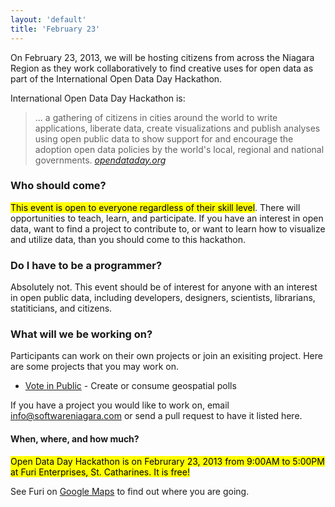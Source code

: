 ```yaml
---
layout: 'default'
title: 'February 23'
---
```


On February 23, 2013, we will be hosting citizens from across the Niagara Region as they work collaboratively 
to find creative uses for open data as part of the International Open Data Day Hackathon. 

International Open Data Day Hackathon is:

>... a gathering of citizens in cities around the world to write applications, liberate data, create visualizations and publish analyses using open public data to show support for and encourage the adoption open data policies by the world's local, regional and national governments.
> <cite>[opendataday.org](http://opendataday.org)</cite>

### Who should come?

<mark>This event is open to everyone regardless of their skill level</mark>. There will opportunities to teach, learn, and 
participate. If you have an interest in open data, want to find a project to contribute to, or want to learn 
how to visualize and utilize data, than you should come to this hackathon.

### Do I have to be a programmer?

Absolutely not. This event should be of interest for anyone with an interest in open public data, including developers, 
designers, scientists, librarians, statiticians, and citizens.

### What will we be working on?

Participants can work on their own projects or join an exisiting project. Here are some projects that you may work on.

* [Vote in Public](http://github.com/softwareniagara/voteinpublic.com) - Create or consume geospatial polls

If you have a project you would like to work on, email [info@softwareniagara.com](mailto:info@softwareniagara.com) 
or send a pull request to have it listed here.

#### When, where, and how much?

<mark>Open Data Day Hackathon is on Februrary 23, 2013 from 9:00AM to 5:00PM at Furi Enterprises, St. Catharines. It is free!</mark>

See Furi on [Google Maps](https://maps.google.ca/maps?ie=UTF8&cid=12135825959244488980&q=Furi+Enterprises+Inc&iwloc=A&gl=CA&hl=en)
to find out where you are going.